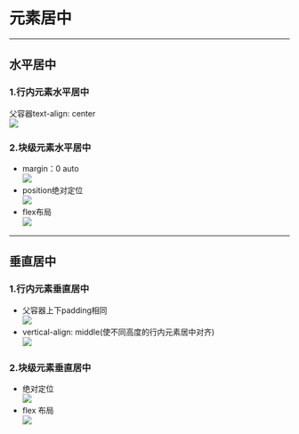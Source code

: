 # 元素居中
***
## 水平居中
### 1.行内元素水平居中
 父容器text-align: center   
 ![](http://p5s9qkvol.bkt.clouddn.com/18-4-9/27809784.jpg)
### 2.块级元素水平居中
   -  margin：0 auto  
    ![](http://p5s9qkvol.bkt.clouddn.com/18-4-9/50440466.jpg)
   - position绝对定位  
    ![](http://p5s9qkvol.bkt.clouddn.com/18-4-9/54285030.jpg)
   - flex布局     
   ![](http://p5s9qkvol.bkt.clouddn.com/18-4-9/87974921.jpg)

***
## 垂直居中
  
### 1.行内元素垂直居中
   - 父容器上下padding相同  
  ![](http://p5s9qkvol.bkt.clouddn.com/18-4-9/60290682.jpg)
   - vertical-align: middle(使不同高度的行内元素居中对齐)   
  ![](http://p5s9qkvol.bkt.clouddn.com/18-4-9/57427026.jpg)
### 2.块级元素垂直居中
   - 绝对定位   
 ![](http://p5s9qkvol.bkt.clouddn.com/18-4-9/54285030.jpg)
   - flex 布局    
 ![](http://p5s9qkvol.bkt.clouddn.com/18-4-9/64102318.jpg)



